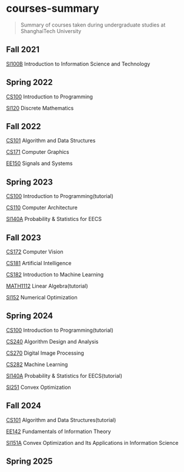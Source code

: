 # courses-summary

> Summary of courses taken during undergraduate studies at ShanghaiTech University



## Fall 2021

[SI100B](https://github.com/zsc2003/ShanghaiTech-SI100B)  Introduction to Information Science and Technology



## Spring 2022

[CS100](https://github.com/zsc2003/ShanghaiTech-CS100)  Introduction to Programming

[SI120](https://github.com/zsc2003/ShanghaiTech-SI120) Discrete Mathematics



## Fall 2022

[CS101](https://github.com/zsc2003/ShanghaiTech-CS101.git) Algorithm and Data Structures

[CS171](https://github.com/zsc2003/ShanghaiTech-CS171.git) Computer Graphics

[EE150](https://github.com/zsc2003/ShanghaiTech-EE150) Signals and Systems



## Spring 2023

[CS100](https://github.com/zsc2003/ShanghaiTech-CS100.git) Introduction to Programming(tutorial)

[CS110](https://github.com/zsc2003/ShanghaiTech-CS110.git) Computer Architecture

[SI140A](https://github.com/zsc2003/ShanghaiTech-SI140A.git) Probability & Statistics for EECS



## Fall 2023

[CS172](https://github.com/zsc2003/ShanghaiTech-CS172.git) Computer Vision

[CS181](https://github.com/zsc2003/ShanghaiTech-CS181.git) Artificial Intelligence

[CS182](https://github.com/zsc2003/ShanghaiTech-CS182.git) Introduction to Machine Learning

[MATH1112](https://github.com/zsc2003/Shanghaitech-Linear-Algebra.git) Linear Algebra(tutorial)

[SI152](https://github.com/zsc2003/ShanghaiTech-SI152.git) Numerical Optimization



## Spring 2024

[CS100](https://github.com/zsc2003/ShanghaiTech-CS100) Introduction to Programming(tutorial)

[CS240](https://github.com/zsc2003/ShanghaiTech-CS240) Algorithm Design and Analysis 

[CS270](https://github.com/zsc2003/ShanghaiTech-CS270) Digital Image Processing 

[CS282](https://github.com/zsc2003/ShanghaiTech-CS282) Machine Learning 

[SI140A](https://github.com/zsc2003/ShanghaiTech-SI140A) Probability & Statistics for EECS(tutorial)

[SI251](https://github.com/zsc2003/ShanghaiTech-SI251) Convex Optimization



## Fall 2024

[CS101](https://github.com/zsc2003/ShanghaiTech-CS101) Algorithm and Data Structures(tutorial)

[EE142](https://github.com/zsc2003/ShanghaiTech-EE142) Fundamentals of Information Theory

[SI151A](https://github.com/zsc2003/ShanghaiTech-SI151A) Convex Optimization and Its Applications in Information Science



## Spring 2025

[]()

[]()

[]()

[]()